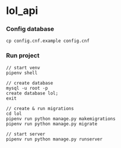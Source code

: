 # lol_api

### Config database

```
cp config.cnf.example config.cnf
```

### Run project

```
// start venv
pipenv shell

// create database
mysql -u root -p
create database lol;
exit

// create & run migrations
cd lol
pipenv run python manage.py makemigrations
pipenv run python manage.py migrate

// start server
pipenv run python manage.py runserver
```
